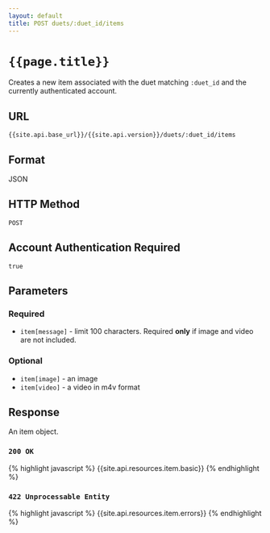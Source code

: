 ```yaml
---
layout: default
title: POST duets/:duet_id/items
---
```

# `{{page.title}}`

Creates a new item associated with the duet matching `:duet_id` and the currently authenticated account.

## URL

`{{site.api.base_url}}/{{site.api.version}}/duets/:duet_id/items`

## Format

JSON

## HTTP Method

`POST`

## Account Authentication Required

`true`

## Parameters

### Required

* `item[message]` - limit 100 characters.  Required **only** if image and video are not included.

### Optional

* `item[image]` - an image
* `item[video]` - a video in m4v format

## Response

An item object.

### `200 OK`

{% highlight javascript %}
{{site.api.resources.item.basic}}
{% endhighlight %}

### `422 Unprocessable Entity`

{% highlight javascript %}
{{site.api.resources.item.errors}}
{% endhighlight %}
